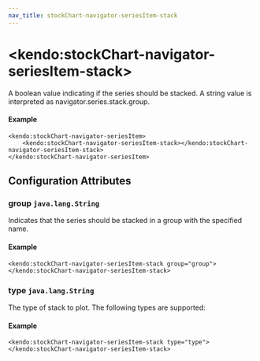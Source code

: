 ```yaml
---
nav_title: stockChart-navigator-seriesItem-stack
---
```


# \<kendo:stockChart-navigator-seriesItem-stack\>

A boolean value indicating if the series should be stacked.
A string value is interpreted as navigator.series.stack.group.

#### Example
    <kendo:stockChart-navigator-seriesItem>
        <kendo:stockChart-navigator-seriesItem-stack></kendo:stockChart-navigator-seriesItem-stack>
    </kendo:stockChart-navigator-seriesItem>

## Configuration Attributes

### group `java.lang.String`

Indicates that the series should be stacked in a group with the specified name.

#### Example
    <kendo:stockChart-navigator-seriesItem-stack group="group">
    </kendo:stockChart-navigator-seriesItem-stack>

### type `java.lang.String`

The type of stack to plot. The following types are supported:

#### Example
    <kendo:stockChart-navigator-seriesItem-stack type="type">
    </kendo:stockChart-navigator-seriesItem-stack>

